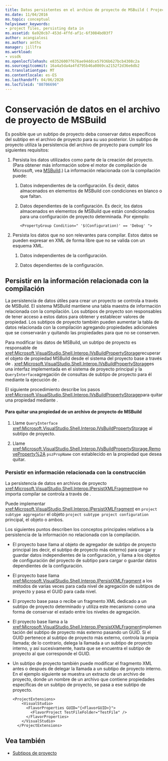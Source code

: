 ```yaml
---
title: Datos persistentes en el archivo de proyecto de MSBuild ( Project File) Microsoft Docs
ms.date: 11/04/2016
ms.topic: conceptual
helpviewer_keywords:
- project files, persisting data in
ms.assetid: 6a920cb7-453d-4ffd-af1c-6f3084bd03f7
author: acangialosi
ms.author: anthc
manager: jillfra
ms.workload:
- vssdk
ms.openlocfilehash: e83526007f676ae94ddce57936b627bcb4308c2a
ms.sourcegitcommit: 16a4a5da4a4fd795b46a0869ca2152f2d36e6db2
ms.translationtype: MT
ms.contentlocale: es-ES
ms.lasthandoff: 04/06/2020
ms.locfileid: "80706696"
---
```

# <a name="persisting-data-in-the-msbuild-project-file"></a>Conservación de datos en el archivo de proyecto de MSBuild
Es posible que un subtipo de proyecto deba conservar datos específicos del subtipo en el archivo de proyecto para su uso posterior. Un subtipo de proyecto utiliza la persistencia del archivo de proyecto para cumplir los siguientes requisitos:

1. Persista los datos utilizados como parte de la creación del proyecto. (Para obtener más información sobre el motor de compilación de Microsoft, vea [MSBuild](../../msbuild/msbuild.md).) La información relacionada con la compilación puede:

    1. Datos independientes de la configuración. Es decir, datos almacenados en elementos de MSBuild con condiciones en blanco o que faltan.

    2. Datos dependientes de la configuración. Es decir, los datos almacenados en elementos de MSBuild que están condicionados para una configuración de proyecto determinada. Por ejemplo:

        ```
        <PropertyGroup Condition=" '$(Configuration)' == 'Debug' ">
        ```

2. Persista los datos que no son relevantes para compilar. Estos datos se pueden expresar en XML de forma libre que no se valida con un esquema XML.

    1. Datos independientes de la configuración.

    2. Datos dependientes de la configuración.

## <a name="persisting-build-related-information"></a>Persistir en la información relacionada con la compilación
 La persistencia de datos útiles para crear un proyecto se controla a través de MSBuild. El sistema MSBuild mantiene una tabla maestra de información relacionada con la compilación. Los subtipos de proyecto son responsables de tener acceso a estos datos para obtener y establecer valores de propiedad. Los subtipos de proyecto también pueden aumentar la tabla de datos relacionada con la compilación agregando propiedades adicionales que se conservarán y quitando las propiedades para que no se conserven.

 Para modificar los datos de MSBuild, un subtipo de proyecto es responsable de <xref:Microsoft.VisualStudio.Shell.Interop.IVsBuildPropertyStorage>recuperar el objeto de propiedad MSBuild desde el sistema del proyecto base a través de . <xref:Microsoft.VisualStudio.Shell.Interop.IVsBuildPropertyStorage>es una interfaz implementada en el sistema de proyecto principal y la `QueryInterface`agregación de consultas de subtipo de proyecto para él mediante la ejecución de .

 El siguiente procedimiento describe los pasos <xref:Microsoft.VisualStudio.Shell.Interop.IVsBuildPropertyStorage>para quitar una propiedad mediante .

#### <a name="to-remove-a-property-from-an-msbuild-project-file"></a>Para quitar una propiedad de un archivo de proyecto de MSBuild

1. Llame `QueryInterface` <xref:Microsoft.VisualStudio.Shell.Interop.IVsBuildPropertyStorage> al subtipo de proyecto.

2. Llame <xref:Microsoft.VisualStudio.Shell.Interop.IVsBuildPropertyStorage.RemoveProperty%2A> `pszPropName` con establecido en la propiedad que desea quitar.

### <a name="persisting-non-build-related-information"></a>Persistir en información relacionada con la construcción
 La persistencia de datos en archivos de proyecto <xref:Microsoft.VisualStudio.Shell.Interop.IPersistXMLFragment>que no importa compilar se controla a través de .

 Puede implementar <xref:Microsoft.VisualStudio.Shell.Interop.IPersistXMLFragment> en `project subtype aggregator` el objeto `project subtype project configuration` principal, el objeto o ambos.

 Los siguientes puntos describen los conceptos principales relativos a la persistencia de la información no relacionada con la compilación.

- El proyecto base llama al objeto de agregador de subtipo de proyecto principal (es decir, el subtipo de proyecto más externo) para cargar y guardar datos independientes de la configuración, y llama a los objetos de configuración del proyecto de subtipo para cargar o guardar datos dependientes de la configuración.

- El proyecto base llama <xref:Microsoft.VisualStudio.Shell.Interop.IPersistXMLFragment> a los métodos de varias veces para cada nivel de agregación de subtipos de proyecto y pasa el GUID para cada nivel.

- El proyecto base pasa o recibe un fragmento XML dedicado a un subtipo de proyecto determinado y utiliza este mecanismo como una forma de conservar el estado entre los niveles de agregación.

- El proyecto base llama a la <xref:Microsoft.VisualStudio.Shell.Interop.IPersistXMLFragment>implementación del subtipo de proyecto más externo pasando un GUID. Si el GUID pertenece al subtipo de proyecto más externo, controla la propia llamada; de lo contrario, delega la llamada a un subtipo de proyecto interno, y así sucesivamente, hasta que se encuentra el subtipo de proyecto al que corresponde el GUID.

- Un subtipo de proyecto también puede modificar el fragmento XML antes o después de delegar la llamada a un subtipo de proyecto interno. En el ejemplo siguiente se muestra un extracto de un archivo de proyecto, donde un nombre de un archivo que contiene propiedades específicas de un subtipo de proyecto, se pasa a ese subtipo de proyecto.

    ```
    <ProjectExtensions>
        <VisualStudio>
          <FlavorProperties GUID="{<FlavorGUID>}">
            <FlavorProject TestFileFolder="TestFile" />
          </FlavorProperties>
        </VisualStudio>
      </ProjectExtensions>
    ```

## <a name="see-also"></a>Vea también
- [Subtipos de proyecto](../../extensibility/internals/project-subtypes.md)
